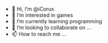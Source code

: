 - 👋 Hi, I’m @iCorux
- 👀 I’m interested in games
- 🌱 I’m currently learning programming
- 💞️ I’m looking to collaborate on ...
- 📫 How to reach me ...

<!---
iCorux/iCorux is a ✨ special ✨ repository because its `README.md` (this file) appears on your GitHub profile.
You can click the Preview link to take a look at your changes.
--->
